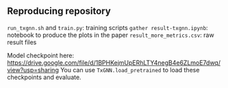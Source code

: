 ## Reproducing repository

`run_txgnn.sh` and `train.py`: training scripts
`gather result-txgnn.ipynb`: notebook to produce the plots in the paper
`result_more_metrics.csv`: raw result files

Model checkpoint here: https://drive.google.com/file/d/1BPHKejmUpERhLTY4negB4e6ZLmoE7dwq/view?usp=sharing
You can use `TxGNN.load_pretrained` to load these checkpoints and evaluate.